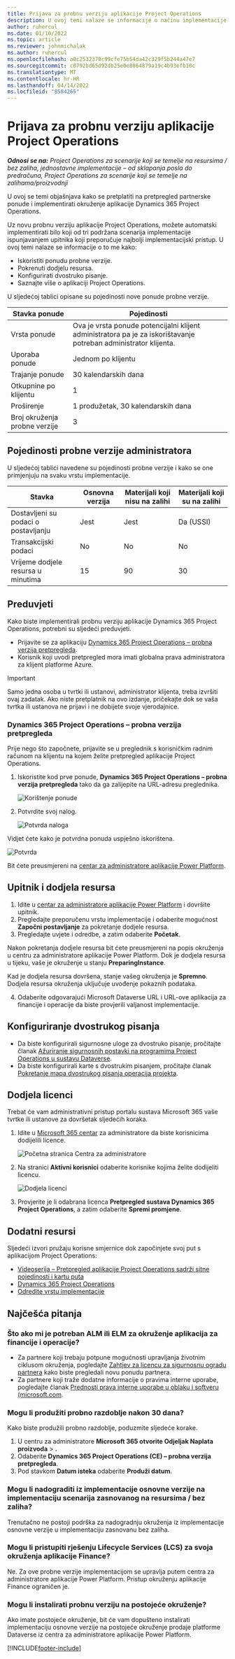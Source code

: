```yaml
---
title: Prijava za probnu verziju aplikacije Project Operations
description: U ovoj temi nalaze se informacije o načinu implementacije probne verzije aplikacije Dynamics 365 Project Operations.
author: ruhercul
ms.date: 01/10/2022
ms.topic: article
ms.reviewer: johnmichalak
ms.author: ruhercul
ms.openlocfilehash: a0c2532370c99cfe75b54da42c329f5b244a47e7
ms.sourcegitcommit: c0792bd65d92db25e0e8864879a19c4b93efb10c
ms.translationtype: MT
ms.contentlocale: hr-HR
ms.lasthandoff: 04/14/2022
ms.locfileid: "8584265"
---
```

# <a name="sign-up-for-project-operations-trials"></a>Prijava za probnu verziju aplikacije Project Operations 

_**Odnosi se na:** Project Operations za scenarije koji se temelje na resursima / bez zaliha, jednostavne implementacije – od sklapanja posla do predračuna, Project Operations za scenarije koji se temelje na zalihama/proizvodnji_ 



U ovoj se temi objašnjava kako se pretplatiti na pretpregled partnerske ponude i implementirati okruženje aplikacije Dynamics 365 Project Operations.

Uz novu probnu verziju aplikacije Project Operations, možete automatski implementirati bilo koji od tri podržana scenarija implementacije ispunjavanjem upitnika koji preporučuje najbolji implementacijski pristup. U ovoj temi nalaze se informacije o to me kako:

- Iskoristiti ponudu probne verzije.
- Pokrenuti dodjelu resursa.
- Konfigurirati dvostruko pisanje.
- Saznajte više o aplikaciji Project Operations. 

U sljedećoj tablici opisane su pojedinosti nove ponude probne verzije.

| **Stavka ponude**               | **Pojedinosti**                                  |
|------------------------------|----------------------------------------------|
| Vrsta ponude                   | Ova je vrsta ponude potencijalni klijent administratora pa je za iskorištavanje potreban administrator klijenta. |
| Uporaba ponude                    | Jednom po klijentu                          |
| Trajanje ponude               | 30 kalendarskih dana                             |
| Otkupnine po klijentu       | 1                                            |
| Proširenje                    | 1 produžetak, 30 kalendarskih dana               |
| Broj okruženja probne verzije | 3                                            |


## <a name="admin-trial-details"></a>Pojedinosti probne verzije administratora
U sljedećoj tablici navedene su pojedinosti probne verzije i kako se one primjenjuju na svaku vrstu implementacije.

| **Stavka**                      | **Osnovna verzija**                                     | **Materijali koji nisu na zalihi** | **Materijali koji su na zalihi** |
|-------------------------------|----------------------------------------------|---------------------------|-----------------------|
| Dostavljeni su podaci o postavljanju           | Jest                                          | Jest                       | Da (USSI)            |
| Transakcijski podaci            | No                                           | No                        | No                    |
| Vrijeme dodjele resursa u minutima  | 15                                           | 90                        | 30                    |
 
## <a name="prerequisites"></a>Preduvjeti
Kako biste implementirali probnu verziju aplikacije Dynamics 365 Project Operations, potrebni su sljedeći preduvjeti.

- Prijavite se za aplikaciju [Dynamics 365 Project Operations – probna verzija pretpregleda](https://www.aka.ms/try-po).
- Korisnik koji uvodi pretpregled mora imati globalna prava administratora za klijent platforme Azure.

> [!IMPORTANT]
> Samo jedna osoba u tvrtki ili ustanovi, administrator klijenta, treba izvršiti ovaj zadatak. Ako niste pretplatnik na ovo izdanje, pričekajte dok se vaša tvrtka ili ustanova ne prijavi i ne dobijete svoje vjerodajnice.

### <a name="dynamics-365-project-operations---preview-trial"></a>Dynamics 365 Project Operations – probna verzija pretpregleda 

Prije nego što započnete, prijavite se u preglednik s korisničkim radnim računom na klijentu na kojem želite pretpregled aplikacije Project Operations.

1. Iskoristite kod prve ponude, **Dynamics 365 Project Operations – probna verzija pretpregleda** tako da ga zalijepite na URL-adresu preglednika.

    ![Korištenje ponude](./media/16RedeemFirstOfferNew.png)

2. Potvrdite svoj nalog.

    ![Potvrda naloga](./media/17ConfirmOrderNew.png)

  Vidjet ćete kako je potvrdna ponuda uspješno iskorištena.

   ![Potvrda](./media/18OrderConfirmationNew.png)

  Bit ćete preusmjereni na [centar za administratore aplikacije Power Platform](https://admin.powerplatform.microsoft.com/projectoperationstrial).

## <a name="questionnaire-and-provisioning"></a>Upitnik i dodjela resursa

1.  Idite u [centar za administratore aplikacije Power Platform](https://admin.powerplatform.com/projectoperationstrial) i dovršite upitnik.  
2.  Pregledajte preporučenu vrstu implementacije i odaberite mogućnost **Započni postavljanje** za pokretanje dodjele resursa.
3.  Pregledajte uvjete i odredbe, a zatim odaberite **Početak**.

   Nakon pokretanja dodjele resursa bit ćete preusmjereni na popis okruženja u centru za administratore aplikacije Power Platform. Dok je dodjela resursa u tijeku, vaše je okruženje u stanju **PreparingInstance**.
 
  Kad je dodjela resursa dovršena, stanje vašeg okruženja je **Spremno**. Dodjela resursa okruženja uključuje uvođenje pokaznih podataka.
 
4.  Odaberite odgovarajući Microsoft Dataverse URL i URL-ove aplikacija za financije i operacije da biste provjerili valjanost implementacije.

## <a name="configuring-dual-write"></a>Konfiguriranje dvostrukog pisanja
- Da biste konfigurirali sigurnosne uloge za dvostruko pisanje, pročitajte članak [Ažuriranje sigurnosnih postavki na programima Project Operations u sustavu Dataverse](resource-provision-new-environment.md).
- Da biste konfigurirali karte s dvostrukim pisanjem, pročitajte članak [Pokretanje mapa dvostrukog pisanja operacija projekta](resource-provision-new-environment.md#run-project-operations-dual-write-maps).

## <a name="assign-licenses"></a>Dodjela licenci

Trebat će vam administrativni pristup portalu sustava Microsoft 365 vaše tvrtke ili ustanove za dovršetak sljedećih koraka.

1. Idite u [Microsoft 365 centar](https://portal.office.com/) za administratore da biste korisnicima dodijelili licence.

   ![Početna stranica Centra za administratore](./media/14AdminPortal.png)

2. Na stranici **Aktivni korisnici** odaberite korisnike kojima želite dodijeliti licencu.

   ![Dodjela licenci](./media/15AssignLicenses.png)

3. Provjerite je li odabrana licenca **Pretpregled sustava Dynamics 365 Project Operations**, a zatim odaberite **Spremi promjene**.

## <a name="additional-resources"></a>Dodatni resursi

Sljedeći izvori pružaju korisne smjernice dok započinjete svoj put s aplikacijom Project Operations:

- [Videoserija – Pretpregled aplikacije Project Operations sadrži sitne pojedinosti i kartu puta](https://youtube.com/playlist?list=PLcakwueIHoT_LJ3Fr1tHnkPk5lioqE6uH)
- [Dynamics 365 Project Operations](/learn/modules/examine-dynamics-365-project-operations/)
- [Odredite vrstu implementacije](determine-deployment-type.md)

## <a name="frequently-asked-questions"></a>Najčešća pitanja

### <a name="what-if-i-require-alm-or-elm-for-my-finance-and-operations-apps-environment"></a>Što ako mi je potreban ALM ili ELM za okruženje aplikacija za financije i operacije?

- Za partnere koji trebaju potpune mogućnosti upravljanja životnim ciklusom okruženja, pogledajte [Zahtjev za licencu za sigurnosnu ogradu partnera](https://experience.dynamics.com/requestlicense) kako biste pregledali novu ponudu partnera. 
- Za partnere koji traže dodatne informacije o pravima interne uporabe, pogledajte članak [Prednosti prava interne uporabe u oblaku i softveru (microsoft.com](https://partner.microsoft.com/membership/internal-use-software).

### <a name="can-i-extend-my-trial-beyond-30-days"></a>Mogu li produžiti probno razdoblje nakon 30 dana?
Kako biste produžili probno razdoblje, poduzmite sljedeće korake.

1. U centru za administratore **Microsoft 365 otvorite Odjeljak Naplata** **proizvoda** > **.**
2. Odaberite **Dynamics 365 Project Operations (CE) – probna verzija pretpregleda**.
3. Pod stavkom **Datum isteka** odaberite **Produži datum**.

### <a name="can-i-upgrade-from-the-lite-deployment-to-the-resourcenon-stocked-based-scenario-deployment"></a>Mogu li nadograditi iz implementacije osnovne verzije na implementaciju scenarija zasnovanog na resursima / bez zaliha?
Trenutačno ne postoji podrška za nadogradnju okruženja iz implementacije osnovne verzije u implementaciju zasnovanu bez zaliha.

### <a name="can-i-access-lifecycle-services-lcs-for-my-finance-environments"></a>Mogu li pristupiti rješenju Lifecycle Services (LCS) za svoja okruženja aplikacije Finance?  
Ne. Za ove probne verzije implementacijom se upravlja putem centra za administratore aplikacije Power Platform. Pristup okruženju aplikacije Finance ograničen je.

### <a name="can-i-install-my-trial-on-an-existing-environment"></a>Mogu li instalirati probnu verziju na postojeće okruženje?
Ako imate postojeće okruženje, bit će vam dopušteno instalirati implementaciju osnovne verzije na postojeće okruženje prodaje platforme Dataverse iz centra za administratore aplikacije Power Platform.

[!INCLUDE[footer-include](../includes/footer-banner.md)]
